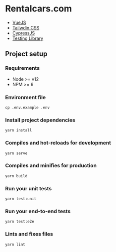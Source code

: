 # Rentalcars.com


- [VueJS](https://vuejs.org/)
- [Tailwdin CSS](https://tailwindcss.com/)
- [CypressJS](https://www.cypress.io/)
- [Testing Library](https://testing-library.com/)

## Project setup

### Requirements
- Node >= v12
- NPM >= 6

### Environment file
```shell
cp .env.example .env
```

### Install project dependencies
```shell
yarn install
```

### Compiles and hot-reloads for development

```shell
yarn serve
```

### Compiles and minifies for production

```shell
yarn build
```

### Run your unit tests

```shell
yarn test:unit
```

### Run your end-to-end tests

```shell
yarn test:e2e
```

### Lints and fixes files

```shell
yarn lint
```
